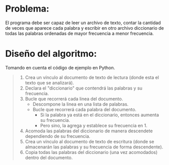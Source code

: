 # Problema:
El programa debe ser capaz de leer un archivo de texto, contar la cantidad de veces que aparece cada palabra y escribir en otro archivo diccionario de todas las palabras ordenadas de mayor frecuencia a menor frecuencia.

# Diseño del algoritmo:
Tomando en cuenta el código de ejemplo en Python.
> 1. Crea un vínculo al documento de texto de lectura (donde esta el texto que se analizará).
> 2. Declara el "diccionario" que contendrá las palabras y su frecuencia.
> 3. Bucle que recorrerá cada linea del documento.
>    - Descompone la linea en una lista de palabras.
>    - Bucle que recorrerá cada palabra del documento.
>      - Si la palabra ya está en el diccionario, entonces aumenta su frecuencia.
>      - Pero sino, la agrega y establece su frecuencia en 1.
> 4. Acomoda las palabras del diccionario de manera descendete dependiendo de su frecuencia.
> 5. Crea un vínculo al documento de texto de escritura (donde se almacenarán las palabras y su frecuencia de forma descendente).
> 6. Copia todas las palabras del diccionario (una vez acomodados) dentro del documento.